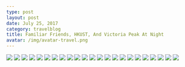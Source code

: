 ```yaml
---
type: post
layout: post
date: July 25, 2017
category: travelblog
title: Familiar Friends, HKUST, And Victoria Peak At Night
avatar: /img/avatar-travel.png
---
```


<img class='post-img' src='{{ "/img/travel/SE_Asia/Day8/IMG_20170725_100023~2.webp" }}'/>
<img class='post-img' src='{{ "/img/travel/SE_Asia/Day8/IMG_20170725_102036~2.webp" }}'/>
<img class='post-img' src='{{ "/img/travel/SE_Asia/Day8/IMG_20170725_102057~3.webp" }}'/>
<img class='post-img' src='{{ "/img/travel/SE_Asia/Day8/IMG_20170725_102907~2.webp" }}'/>
<img class='post-img' src='{{ "/img/travel/SE_Asia/Day8/IMG_20170725_110721~2.webp" }}'/>
<img class='post-img' src='{{ "/img/travel/SE_Asia/Day8/IMG_20170725_111435~2.webp" }}'/>
<img class='post-img' src='{{ "/img/travel/SE_Asia/Day8/IMG_20170725_112352~2.webp" }}'/>
<img class='post-img' src='{{ "/img/travel/SE_Asia/Day8/IMG_20170725_130411~2.webp" }}'/>
<img class='post-img' src='{{ "/img/travel/SE_Asia/Day8/IMG_20170725_130438~2.webp" }}'/>
<img class='post-img' src='{{ "/img/travel/SE_Asia/Day8/IMG_20170725_130952~2.webp" }}'/>
<img class='post-img' src='{{ "/img/travel/SE_Asia/Day8/IMG_20170725_131350~2.webp" }}'/>
<img class='post-img' src='{{ "/img/travel/SE_Asia/Day8/IMG_20170725_131545.webp" }}'/>
<img class='post-img' src='{{ "/img/travel/SE_Asia/Day8/IMG_20170725_132742~2.webp" }}'/>
<img class='post-img' src='{{ "/img/travel/SE_Asia/Day8/IMG_20170725_133306~2.webp" }}'/>
<img class='post-img' src='{{ "/img/travel/SE_Asia/Day8/IMG_20170725_133814.webp" }}'/>
<img class='post-img' src='{{ "/img/travel/SE_Asia/Day8/IMG_20170725_140848.webp" }}'/>
<img class='post-img' src='{{ "/img/travel/SE_Asia/Day8/IMG_20170725_141220.webp" }}'/>
<img class='post-img' src='{{ "/img/travel/SE_Asia/Day8/IMG_20170725_141609.webp" }}'/>
<img class='post-img' src='{{ "/img/travel/SE_Asia/Day8/IMG_20170725_142010.webp" }}'/>
<img class='post-img' src='{{ "/img/travel/SE_Asia/Day8/IMG_20170725_150047.webp" }}'/>
<img class='post-img' src='{{ "/img/travel/SE_Asia/Day8/IMG_20170725_170624.webp" }}'/>
<img class='post-img' src='{{ "/img/travel/SE_Asia/Day8/IMG_20170725_193707~2.webp" }}'/>
<img class='post-img' src='{{ "/img/travel/SE_Asia/Day8/IMG_20170725_194616.webp" }}'/>
